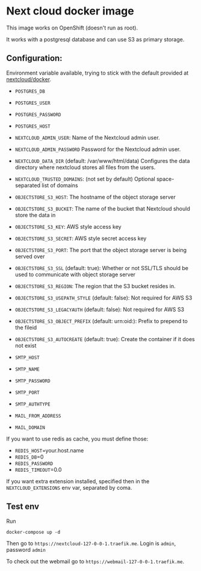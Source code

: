 # Next cloud docker image

This image works on OpenShift (doesn't run as root).

It works with a postgresql database and can use S3 as primary storage.

## Configuration:
Environment variable available, trying to stick with the default provided at [nextcloud/docker](https://github.com/nextcloud/docker).

* `POSTGRES_DB`
* `POSTGRES_USER`
* `POSTGRES_PASSWORD`
* `POSTGRES_HOST`
* `NEXTCLOUD_ADMIN_USER`: Name of the Nextcloud admin user.
* `NEXTCLOUD_ADMIN_PASSWORD` Password for the Nextcloud admin user.
* `NEXTCLOUD_DATA_DIR` (default: /var/www/html/data) Configures the data directory where nextcloud stores all files from the users.
* `NEXTCLOUD_TRUSTED_DOMAINS`: (not set by default) Optional space-separated list of domains

* `OBJECTSTORE_S3_HOST`: The hostname of the object storage server
* `OBJECTSTORE_S3_BUCKET`: The name of the bucket that Nextcloud should store the data in
* `OBJECTSTORE_S3_KEY`: AWS style access key
* `OBJECTSTORE_S3_SECRET`: AWS style secret access key
* `OBJECTSTORE_S3_PORT`: The port that the object storage server is being served over
* `OBJECTSTORE_S3_SSL` (default: true): Whether or not SSL/TLS should be used to communicate with object storage server
* `OBJECTSTORE_S3_REGION`: The region that the S3 bucket resides in.
* `OBJECTSTORE_S3_USEPATH_STYLE` (default: false): Not required for AWS S3
* `OBJECTSTORE_S3_LEGACYAUTH` (default: false): Not required for AWS S3
* `OBJECTSTORE_S3_OBJECT_PREFIX` (default: urn:oid:): Prefix to prepend to the fileid
* `OBJECTSTORE_S3_AUTOCREATE` (default: true): Create the container if it does not exist

* `SMTP_HOST`
* `SMTP_NAME`
* `SMTP_PASSWORD`
* `SMTP_PORT`
* `SMTP_AUTHTYPE`
* `MAIL_FROM_ADDRESS`
* `MAIL_DOMAIN`

If you want to use redis as cache, you must define those:
* `REDIS_HOST`=your.host.name
* `REDIS_DB`=0
* `REDIS_PASSWORD`
* `REDIS_TIMEOUT`=0.0

If you want extra extension installed, specified then in the `NEXTCLOUD_EXTENSIONS` env var, separated by coma.

## Test env

Run

```
docker-compose up -d
```

Then go to `https://nextcloud-127-0-0-1.traefik.me`. Login is `admin`, password `admin`

To check out the webmail go to `https://webmail-127-0-0-1.traefik.me`.

